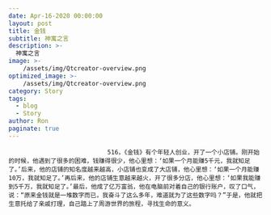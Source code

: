 ```yaml
---
date: Apr-16-2020 00:00:00
layout: post
title: 金钱
subtitle: 神寓之言
description: >-
  神寓之言
image: >-
    /assets/img/Qtcreator-overview.png
optimized_image: >-
    /assets/img/Qtcreator-overview.png
category: Story
tags:
  - blog
  - Story
author: Ron
paginate: true
---
```


							　　516，《金钱》有个年轻人创业，开了一个小店铺。刚开始的时候，他遇到了很多的困难，钱赚得很少，他心里想：‘如果一个月能赚5千元，我就知足了。’后来，他的店铺的知名度越来越高，小店铺也变成了大店铺，他心里想：‘如果一个月能赚10万，我就知足了。’再后来，他的店铺生意越来越火，开了很多分店，他心里想：‘如果我能赚到5千万，我就知足了。’最后，他成了亿万富翁，他在电脑前对着自己的银行账户，叹了口气，说：“原来金钱就是一堆数字而已，我奋斗了这么多年，难道就为了这些数字吗？”于是，他就把生意托给了亲戚打理，自己踏上了周游世界的旅程，寻找生命的意义。
